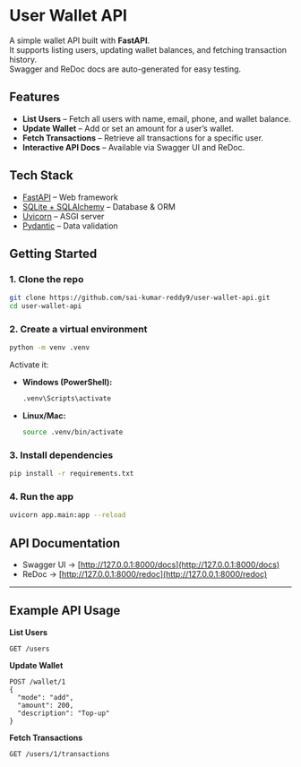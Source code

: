 # User Wallet API 

A simple wallet API built with **FastAPI**.  
It supports listing users, updating wallet balances, and fetching transaction history.  
Swagger and ReDoc docs are auto-generated for easy testing.

##  Features
- **List Users** – Fetch all users with name, email, phone, and wallet balance.
- **Update Wallet** – Add or set an amount for a user’s wallet.
- **Fetch Transactions** – Retrieve all transactions for a specific user.
- **Interactive API Docs** – Available via Swagger UI and ReDoc.

## Tech Stack
- [FastAPI](https://fastapi.tiangolo.com/) – Web framework
- [SQLite + SQLAlchemy](https://www.sqlalchemy.org/) – Database & ORM
- [Uvicorn](https://www.uvicorn.org/) – ASGI server
- [Pydantic](https://docs.pydantic.dev/) – Data validation

## Getting Started

### 1. Clone the repo
```bash
git clone https://github.com/sai-kumar-reddy9/user-wallet-api.git
cd user-wallet-api
````
### 2. Create a virtual environment
```bash
python -m venv .venv
```
Activate it:
* **Windows (PowerShell):**
  ```bash
  .venv\Scripts\activate
  ```
* **Linux/Mac:**
  ```bash
  source .venv/bin/activate
  ```
### 3. Install dependencies
```bash
pip install -r requirements.txt
```
### 4. Run the app
```bash
uvicorn app.main:app --reload
```
##  API Documentation
* Swagger UI → [http://127.0.0.1:8000/docs](http://127.0.0.1:8000/docs)
* ReDoc → [http://127.0.0.1:8000/redoc](http://127.0.0.1:8000/redoc)
---
## Example API Usage
**List Users**
```http
GET /users
```
**Update Wallet**
```http
POST /wallet/1
{
  "mode": "add",
  "amount": 200,
  "description": "Top-up"
}
```
**Fetch Transactions**
```http
GET /users/1/transactions
```
